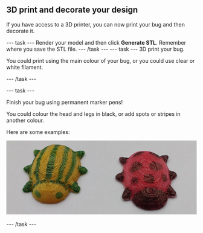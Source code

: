 ## 3D print and decorate your design

If you have access to a 3D printer, you can now print your bug and then decorate it.

--- task ---
Render your model and then click **Generate STL**. Remember where you save the STL file. 
--- /task ---
--- task ---
3D print your bug.

You could print using the main colour of your bug, or you could use clear or white filament. 

--- /task ---

--- task ---

Finish your bug using permanent marker pens!

You could colour the head and legs in black, or add spots or stripes in another colour. 

Here are some examples:

![screenshot](images/bug-decorated.png)

--- /task ---

 




  
